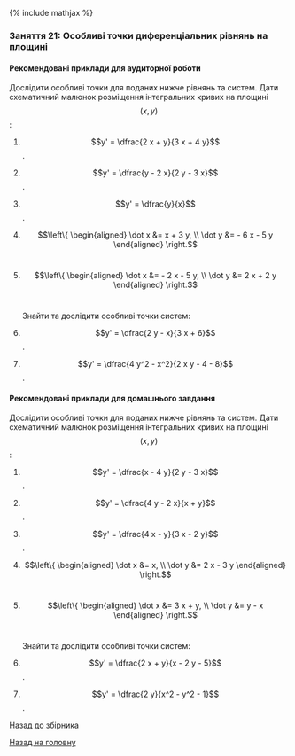 {% include mathjax %}

### Заняття 21: Особливі точки диференціальних рівнянь на площині

#### Рекомендовані приклади для аудиторної роботи

Дослідити особливі точки для поданих нижче рівнянь та систем. Дати схематичний малюнок розміщення інтегральних кривих на площині $$(x, y)$$:

1. $$y' = \dfrac{2 x + y}{3 x + 4 y}$$.

2. $$y' = \dfrac{y - 2 x}{2 y - 3 x}$$.

3. $$y' = \dfrac{y}{x}$$.

4. $$\left\{ \begin{aligned} \dot x &= x + 3 y, \\ \dot y &= - 6 x - 5 y \end{aligned} \right.$$&nbsp;

5. $$\left\{ \begin{aligned} \dot x &= - 2 x - 5 y, \\ \dot y &= 2 x + 2 y \end{aligned} \right.$$&nbsp;

	Знайти та дослідити особливі точки систем:

6. $$y' = \dfrac{2 y - x}{3 x + 6}$$.

7. $$y' = \dfrac{4 y^2 - x^2}{2 x y - 4 - 8}$$.

#### Рекомендовані приклади для домашнього завдання

Дослідити особливі точки для поданих нижче рівнянь та систем. Дати схематичний малюнок розміщення інтегральних кривих на площині $$(x, y)$$:

1. $$y' = \dfrac{x - 4 y}{2 y - 3 x}$$.

2. $$y' = \dfrac{4 y - 2 x}{x + y}$$.

3. $$y' = \dfrac{4 x - y}{3 x - 2 y}$$.

4. $$\left\{ \begin{aligned} \dot x &= x, \\ \dot y &= 2 x - 3 y \end{aligned} \right.$$&nbsp;

5. $$\left\{ \begin{aligned} \dot x &= 3 x + y, \\ \dot y &= y - x \end{aligned} \right.$$&nbsp;

	Знайти та дослідити особливі точки систем:

6. $$y' = \dfrac{2 x + y}{x - 2 y - 5}$$.

7. $$y' = \dfrac{2 y}{x^2 - y^2 - 1}$$.

[Назад до збірника](README.md)

[Назад на головну](../README.md)
